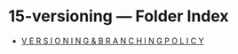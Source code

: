 <!--══════════════════════════════════════════════════
  ╔══════════════════════════════════════════════════════════════╗
  ║  ░  15-versioning — Index  ░░░░░░░░░░░░░░░░░░░░░░░░░░░░░░░  ║
  ║                                                              ║
  ║                                                              ║
  ║                                                              ║
  ║                                                              ║
  ║           ╌╌  P L A C E H O L D E R  ╌╌                      ║
  ║                                                              ║
  ║                                                              ║
  ║                                                              ║
  ║                                                              ║
  ╚══════════════════════════════════════════════════════════════╝
    • WHAT ▸ Index of this folder
    • WHY  ▸ Quick navigation and discovery
    • HOW  ▸ Auto-generated; edit children, not this list
-->

# 15-versioning — Folder Index

- [V E R S I O N I N G  &  B R A N C H I N G  P O L I C Y](./15-versioning.md)

<!-- DOC META: VERSION=1.0 | UPDATED=2025-09-17T20:46:38Z -->
